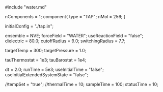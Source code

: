 #include "water.md"

nComponents = 1;
component{
  type = "TAP";
  nMol = 256;
}

initialConfig = "./tap.in";

ensemble = NVE;
forceField = "WATER";
useReactionField = "false";
dielectric = 80.0;
cutoffRadius = 9.0;
switchingRadius = 7.7;

targetTemp = 300;
targetPressure = 1.0;

tauThermostat = 1e3;
tauBarostat = 1e4;

dt = 2.0;
runTime = 5e3;
useInitialTime = "false";
useInitialExtendedSystemState = "false";

//tempSet = "true";
//thermalTime = 10;
sampleTime = 100;
statusTime = 10;
